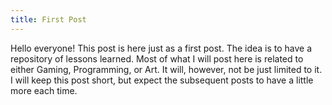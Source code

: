 ```yaml
---
title: First Post
---
```


Hello everyone! This post is here just as a first post. The idea is to have a repository of lessons learned. Most of what I will post here is related to either Gaming, Programming, or Art. It will, however, not be just limited to it. I will keep this post short, but expect the subsequent posts to have a little more each time.
